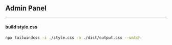 
## Admin Panel
<hr>

#### build style.css 

```sh 
npx tailwindcss -i ./style.css -o ./dist/output.css --watch 

```

